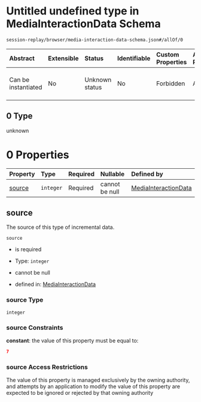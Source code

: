 # Untitled undefined type in MediaInteractionData Schema

```txt
session-replay/browser/media-interaction-data-schema.json#/allOf/0
```



| Abstract            | Extensible | Status         | Identifiable | Custom Properties | Additional Properties | Access Restrictions | Defined In                                                                                                                      |
| :------------------ | :--------- | :------------- | :----------- | :---------------- | :-------------------- | :------------------ | :------------------------------------------------------------------------------------------------------------------------------ |
| Can be instantiated | No         | Unknown status | No           | Forbidden         | Allowed               | none                | [media-interaction-data-schema.json\*](../out/session-replay/browser/media-interaction-data-schema.json "open original schema") |

## 0 Type

unknown

# 0 Properties

| Property          | Type      | Required | Nullable       | Defined by                                                                                                                                                                |
| :---------------- | :-------- | :------- | :------------- | :------------------------------------------------------------------------------------------------------------------------------------------------------------------------ |
| [source](#source) | `integer` | Required | cannot be null | [MediaInteractionData](media-interaction-data-schema-allof-0-properties-source.md "session-replay/browser/media-interaction-data-schema.json#/allOf/0/properties/source") |

## source

The source of this type of incremental data.

`source`

* is required

* Type: `integer`

* cannot be null

* defined in: [MediaInteractionData](media-interaction-data-schema-allof-0-properties-source.md "session-replay/browser/media-interaction-data-schema.json#/allOf/0/properties/source")

### source Type

`integer`

### source Constraints

**constant**: the value of this property must be equal to:

```json
7
```

### source Access Restrictions

The value of this property is managed exclusively by the owning authority, and attempts by an application to modify the value of this property are expected to be ignored or rejected by that owning authority
